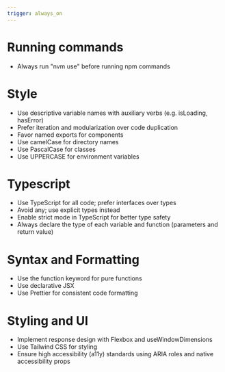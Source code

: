 ```yaml
---
trigger: always_on
---
```


# Running commands
- Always run "nvm use" before running npm commands

# Style
- Use descriptive variable names with auxiliary verbs (e.g. isLoading, hasError)
- Prefer iteration and modularization over code duplication
- Favor named exports for components
- Use camelCase for directory names
- Use PascalCase for classes
- Use UPPERCASE for environment variables

# Typescript
- Use TypeScript for all code; prefer interfaces over types
- Avoid any; use explicit types instead
- Enable strict mode in TypeScript for better type safety
- Always declare the type of each variable and function (parameters and return value)

# Syntax and Formatting
- Use the function keyword for pure functions
- Use declarative JSX
- Use Prettier for consistent code formatting

# Styling and UI
- Implement response design with Flexbox and useWindowDimensions
- Use Tailwind CSS for styling
- Ensure high accessibility (a11y) standards using ARIA roles and native accessibility props

